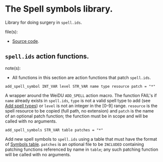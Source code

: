 # The Spell symbols library.

Library for doing surgery in `spell.ids`.

file(s):

* [Source code](../../spell_symbols.tpa).

## `spell.ids` action functions.

note(s):
* All functions in this section are action functions that patch `spell.ids`.

`add_spell_symbol INT_VAR level STR_VAR name type resource patch = "*"`

A wrapper around the WeiDU `ADD_SPELL` action macro. The function FAIL's if `name` already exists in `spell.ids`, `type` is not a valid spell type to add (see [Add spell types](../../resources/2da/spells/add_types.2da)) or `level` is not an integer in the [0-9] range. `resource` is the spell resource to be copied (full path, no extension) and `patch` is the name of an optional patch function; the function must be in scope and will be called with no arguments.

`add_spell_symbols STR_VAR table patches = "*"`

Add new spell symbols to `spell.ids` using a table that must have the format of [Symbols table](../../resources/2da/templates/add_symbols.2da). `patches` is an optional file to be `INCLUDED` containing patching functions referenced by name in `table`; any such patching function will be called with no arguments.
